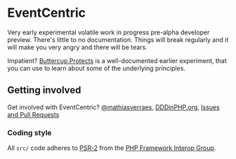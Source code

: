 # EventCentric

Very early experimental volatile work in progress pre-alpha developer preview. There's little to no documentation. Things will break regularly and it will make you very angry and there will be tears. 

Impatient? [Buttercup.Protects](http://buttercup-php.github.io/protects/) is a well-documented earlier experiment, that you can use to learn about some of the underlying principles.

## Getting involved

Get involved with EventCentric? [@mathiasverraes](https://twitter.com/mathiasverraes), [DDDinPHP.org](http://DDDinPHP.org), [Issues and Pull Requests](https://github.com/event-centric/EventCentric.Core/issues?q=)

### Coding style
All `src/` code adheres to [PSR-2](http://www.php-fig.org/psr/psr-2/) from the [PHP Framework Interop Group](http://www.php-fig.org/).
